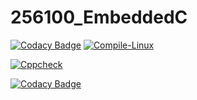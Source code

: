 # 256100_EmbeddedC

[![Codacy Badge](https://api.codacy.com/project/badge/Grade/13f985de510b445b901780c9b8c877e9)](https://app.codacy.com/gh/MeghanaMeda/256100_EmbeddedC?utm_source=github.com&utm_medium=referral&utm_content=MeghanaMeda/256100_EmbeddedC&utm_campaign=Badge_Grade_Settings)
[![Compile-Linux](https://github.com/MeghanaMeda/256100_EmbeddedC/actions/workflows/Compile.yml/badge.svg)](https://github.com/MeghanaMeda/256100_EmbeddedC/actions/workflows/Compile.yml)

[![Cppcheck](https://github.com/MeghanaMeda/256100_EmbeddedC/actions/workflows/CodeQuality.yml/badge.svg)](https://github.com/MeghanaMeda/256100_EmbeddedC/actions/workflows/CodeQuality.yml)

[![Codacy Badge](https://app.codacy.com/project/badge/Grade/7b301d857be64bbdb132b3dfbbeb02d3)](https://www.codacy.com/gh/MeghanaMeda/256100_EmbeddedC/dashboard?utm_source=github.com&amp;utm_medium=referral&amp;utm_content=MeghanaMeda/256100_EmbeddedC&amp;utm_campaign=Badge_Grade)
